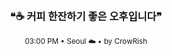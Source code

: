 <div align="center">

<br>

<h3>❝☕ 커피 한잔하기 좋은 오후입니다❞</h3>

<sub>03:00 PM • Seoul ☁️ • by CrowRish</sub>

<br>

</div>